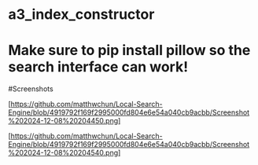 # a3_index_constructor
# Make sure to pip install pillow so the search interface can work!

#Screenshots

[https://github.com/matthwchun/Local-Search-Engine/blob/4919792f169f2995000fd804e6e54a040cb9acbb/Screenshot%202024-12-08%20204450.png]

[https://github.com/matthwchun/Local-Search-Engine/blob/4919792f169f2995000fd804e6e54a040cb9acbb/Screenshot%202024-12-08%20204540.png]

